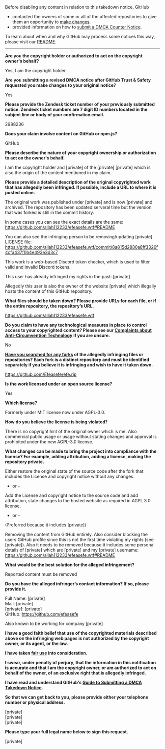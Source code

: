 Before disabling any content in relation to this takedown notice, GitHub
- contacted the owners of some or all of the affected repositories to give them an opportunity to [make changes](https://docs.github.com/en/github/site-policy/dmca-takedown-policy#a-how-does-this-actually-work).
- provided information on how to [submit a DMCA Counter Notice](https://docs.github.com/en/articles/guide-to-submitting-a-dmca-counter-notice).

To learn about when and why GitHub may process some notices this way, please visit our [README](https://github.com/github/dmca/blob/master/README.md#anatomy-of-a-takedown-notice).

---

**Are you the copyright holder or authorized to act on the copyright owner's behalf?**

Yes, I am the copyright holder.

**Are you submitting a revised DMCA notice after GitHub Trust & Safety requested you make changes to your original notice?**

Yes

**Please provide the Zendesk ticket number of your previously submitted notice. Zendesk ticket numbers are 7 digit ID numbers located in the subject line or body of your confirmation email.**

2988236

**Does your claim involve content on GitHub or npm.js?**

GitHub

**Please describe the nature of your copyright ownership or authorization to act on the owner's behalf.**

I am the copyright holder and [private] of the [private] [private] which is also the origin of the content mentioned in my claim.

**Please provide a detailed description of the original copyrighted work that has allegedly been infringed. If possible, include a URL to where it is posted online.**

The original work was published under [private] and is now [private] and archived. The repository has been updated serveral time but the version that was forked is still in the commit history.

In some cases you can see the exact details are the same: https://github.com/allah112233/efeasefe.wtf#README

You can also see the infringing person to be removing/updating [private] LICENSE file:  https://github.com/allah112233/efeasefe.wtf/commit/8a815d2880a8ff3326f4cfa437f0b4e493e3d3c7

This work is a web-based Discord token checker, which is used to filter valid and invalid Discord tokens.

This user has already infringed my rights in the past: [private]

Allegedly this user is also the owner of the website [private] which illegally hosts the content of this GitHub repository.

**What files should be taken down? Please provide URLs for each file, or if the entire repository, the repository’s URL.**

https://github.com/allah112233/efeasefe.wtf

**Do you claim to have any technological measures in place to control access to your copyrighted content? Please see our <a href="https://docs.github.com/articles/guide-to-submitting-a-dmca-takedown-notice#complaints-about-anti-circumvention-technology">Complaints about Anti-Circumvention Technology</a> if you are unsure.**

No

**<a href="https://docs.github.com/articles/dmca-takedown-policy#b-what-about-forks-or-whats-a-fork">Have you searched for any forks</a> of the allegedly infringing files or repositories? Each fork is a distinct repository and must be identified separately if you believe it is infringing and wish to have it taken down.**

https://github.com/Efeasefe/efe.rip

**Is the work licensed under an open source license?**

Yes

**Which license?**

Formerly under MIT license now under AGPL-3.0.

**How do you believe the license is being violated?**

There is no copyright hint of the original owner which is me. Also commercial public usage or usage without stating changes and approval is prohibited under the new AGPL-3.0 license.

**What changes can be made to bring the project into compliance with the license? For example, adding attribution, adding a license, making the repository private.**

Either restore the original state of the source code after the fork that includes the License and copyright notice without any changes.

- or -

Add the License and copyright notice to the source code and add attribution, state changes to the hosted website as required in AGPL 3.0 license.

- or -

(Preferred because it includes [private])

Removing the content from GitHub entirely. Also consider blocking the users GitHub profile since this is not the first time violating my rights (see [private]).
Also it needs to be removed because it includes some personal details of [private] which are [private] and my [private] username:  
https://github.com/allah112233/efeasefe.wtf#README

**What would be the best solution for the alleged infringement?**

Reported content must be removed

**Do you have the alleged infringer’s contact information? If so, please provide it.**

Full Name: [private]  
Mail: [private]  
[private]: [private]  
GitHub: https://github.com/efeasefe

Also known to be working for company [private]

**I have a good faith belief that use of the copyrighted materials described above on the infringing web pages is not authorized by the copyright owner, or its agent, or the law.**

**I have taken <a href="https://www.lumendatabase.org/topics/22">fair use</a> into consideration.**

**I swear, under penalty of perjury, that the information in this notification is accurate and that I am the copyright owner, or am authorized to act on behalf of the owner, of an exclusive right that is allegedly infringed.**

**I have read and understand GitHub's <a href="https://docs.github.com/articles/guide-to-submitting-a-dmca-takedown-notice/">Guide to Submitting a DMCA Takedown Notice</a>.**

**So that we can get back to you, please provide either your telephone number or physical address.**

[private]  
[private]  
[private]  

**Please type your full legal name below to sign this request.**

[private]  
